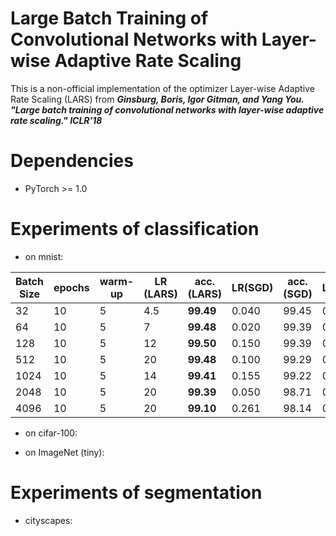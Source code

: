 # Large Batch Training of Convolutional Networks with Layer-wise Adaptive Rate Scaling
This is a non-official implementation of the optimizer Layer-wise Adaptive Rate Scaling (LARS) from ***Ginsburg, Boris, Igor Gitman, and Yang You. "Large batch training of convolutional networks with layer-wise adaptive rate scaling." ICLR'18*** 

# Dependencies
- PyTorch >= 1.0


# Experiments of classification
- on mnist:

| Batch Size | epochs | warm-up | LR (LARS) |  acc. (LARS) | LR(SGD) | acc. (SGD) | LR(Adam) | acc. (Adam)|
| ------- | ------- | ------- | ------- | -------|-------|-------|-------|-------|
| 32 | 10 | 5 | 4.5| **99.49** |0.040 | 99.45 | 0.001 | 99.36 |
| 64 | 10 | 5 | 7| **99.48** |0.020 | 99.39 | 0.002 | 99.45 |
| 128 | 10 | 5 |12 |**99.50** |0.150 | 99.39 |0.005 | 99.26 |
| 512 | 10 | 5 | 20|**99.48** | 0.100 |99.29| 0.005 | 99.37 |
| 1024 | 10 | 5 |14 | **99.41** | 0.155 | 99.22 | 0.0155 | 99.30 |
| 2048 | 10 | 5 |20 | **99.39** | 0.050 | 98.71 | 0.0261 | 99.27 |
| 4096 | 10 | 5 |20 | **99.10** | 0.261 | 98.14| 0.0155 | 99.09 |

- on cifar-100:


- on ImageNet (tiny):

# Experiments of segmentation
- cityscapes:


 

